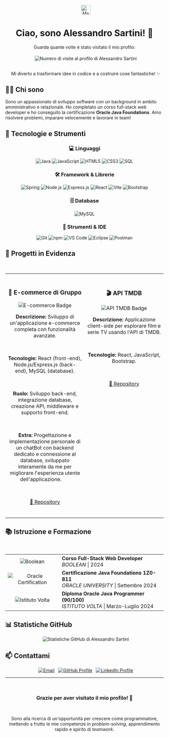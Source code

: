 <p align="center">
  <img src="https://raw.githubusercontent.com/MartinHeinz/MartinHeinz/master/wave.gif" width="30px" alt="Mano che saluta">
</p>

<h1 align="center">Ciao, sono Alessandro Sartini! 👋</h1>

<div align="center">
  Guarda quante volte è stato visitato il mio profilo:
  <br/>
  <br/>   <img src="https://profile-counter.glitch.me/alessandro-sartini/count.svg" alt="Numero di visite al profilo di Alessandro Sartini" style="vertical-align: middle;" />
</div>
<br/> <p align="center">
  Mi diverto a trasformare idee in codice e a costruire cose fantastiche! ✨
</p>

## 👨‍💻 Chi sono

Sono un appassionato di sviluppo software con un background in ambito amministrativo e relazionale. Ho completato un corso full-stack web developer e ho conseguito la certificazione **Oracle Java Foundations**. Amo risolvere problemi, imparare velocemente e lavorare in team!

## 🚀 Tecnologie e Strumenti

<div align="center">

### 💻 Linguaggi
![Java](https://img.shields.io/badge/Java-007396?style=for-the-badge&logo=java&logoColor=white)
![JavaScript](https://img.shields.io/badge/JavaScript-F7DF1E?style=for-the-badge&logo=javascript&logoColor=black)
![HTML5](https://img.shields.io/badge/HTML5-E34F26?style=for-the-badge&logo=html5&logoColor=white)
![CSS3](https://img.shields.io/badge/CSS3-1572B6?style=for-the-badge&logo=css3&logoColor=white)
![SQL](https://img.shields.io/badge/SQL-4479A1?style=for-the-badge&logo=mysql&logoColor=white)

### 🛠️ Framework & Librerie
![Spring](https://img.shields.io/badge/Spring-66BB66?style=for-the-badge&logo=spring&logoColor=white)
![Node.js](https://img.shields.io/badge/Node.js-339933?style=for-the-badge&logo=node.js&logoColor=white)
![Express.js](https://img.shields.io/badge/Express.js-000000?style=for-the-badge&logo=express&logoColor=white)
![React](https://img.shields.io/badge/React-61DAFB?style=for-the-badge&logo=react&logoColor=black)
![Vite](https://img.shields.io/badge/Vite-646CFF?style=for-the-badge&logo=vite&logoColor=white)
![Bootstrap](https://img.shields.io/badge/Bootstrap-7952B3?style=for-the-badge&logo=bootstrap&logoColor=white)

### 🗄️ Database
![MySQL](https://img.shields.io/badge/MySQL-4479A1?style=for-the-badge&logo=mysql&logoColor=white)

### 🧰 Strumenti & IDE
![Git](https://img.shields.io/badge/Git-F05032?style=for-the-badge&logo=git&logoColor=white)
![npm](https://img.shields.io/badge/npm-CB3837?style=for-the-badge&logo=npm&logoColor=white)
![VS Code](https://img.shields.io/badge/VS%20Code-007ACC?style=for-the-badge&logo=visual-studio-code&logoColor=white)
![Eclipse](https://img.shields.io/badge/Eclipse-2C2255?style=for-the-badge&logo=eclipse&logoColor=white)
![Postman](https://img.shields.io/badge/Postman-FF6C37?style=for-the-badge&logo=postman&logoColor=white)

</div>


## 🎯 Progetti in Evidenza

<div align="center">
<table width="100%">
  <tr>
    <td width="50%" align="center" valign="top">
      <h3>📱 E-commerce di Gruppo</h3>
      <img src="https://img.shields.io/badge/Progetto-E--commerce-orange?style=for-the-badge" alt="E-commerce Badge">
      <p><strong>Descrizione:</strong> Sviluppo di un'applicazione e-commerce completa con funzionalità avanzate.</p>
      <p><strong>Tecnologie:</strong> React (front-end), Node.js/Express.js (back-end), MySQL (database).</p>
      <p><strong>Ruolo:</strong> Sviluppo back-end, integrazione database, creazione API, middleware e supporto front-end.</p>
      <p><strong>Extra:</strong> Progettazione e implementazione personale di un chatBot con backend dedicato e connessione al database, sviluppato interamente da me per migliorare l'esperienza utente dell'applicazione.
      </p>
      <p><a href="https://github.com/alessandro-sartini/scarpe_diem">📂 Repository</a></p>
    </td>
    <td width="50%" align="center" valign="top">
      <h3>🎬 API TMDB</h3>
      <img src="https://img.shields.io/badge/Progetto-API_TMDB-blue?style=for-the-badge" alt="API TMDB Badge">
      <p><strong>Descrizione:</strong> Applicazione client-side per esplorare film e serie TV usando l'API di TMDB.</p>
      <p><strong>Tecnologie:</strong> React, JavaScript, Bootstrap.</p>
      <p><a href="https://github.com/alessandro-sartini/react-boolflixaggiungi">📂 Repository</a></p>
    </td>
  </tr>
</table>
</div>

## 📚 Istruzione e Formazione

<div align="center">
<table>
  <tr>
    <td align="center"><img src="https://img.shields.io/badge/Boolean-Course-brightgreen?style=for-the-badge" alt="Boolean"></td>
    <td><strong>Corso Full-Stack Web Developer</strong><br><em>BOOLEAN</em> | 2024</td>
  </tr>
  <tr>
        <td align="center"><img src="https://img.shields.io/badge/Oracle-F00000?style=for-the-badge&logo=oracle&logoColor=white" alt="Oracle Certification"></td>
    <td><strong>Certificazione Java Foundations 1Z0-811</strong><br><em>ORACLE UNIVERSITY</em> | Settembre 2024</td>
  </tr>
  <tr>
        <td align="center"><img src="https://img.shields.io/badge/Istituto%20Volta-Diploma-blue?style=for-the-badge" alt="Istituto Volta"></td>
    <td><strong>Diploma Oracle Java Programmer (90/100)</strong><br><em>ISTITUTO VOLTA</em> | Marzo-Luglio 2024</td>
  </tr>
</table>
</div>

## 📊 Statistiche GitHub

<div align="center">
  <img src="https://github-readme-stats.vercel.app/api?username=alessandro-sartini&show_icons=true&theme=radical" alt="Statistiche GitHub di Alessandro Sartini">
</div>

## 📫 Contattami

<div align="center">
  <a href="mailto:ale.sartini.98+ghub@gmail.com"><img src="https://img.shields.io/badge/Email-Contattami!-D14836?style=for-the-badge&logo=gmail&logoColor=white" alt="Email"></a>
  <a href="https://github.com/alessandro-sartini"><img src="https://img.shields.io/badge/GitHub-Profilo-181717?style=for-the-badge&logo=github&logoColor=white" alt="GitHub Profile"></a>
  <a href="https://www.linkedin.com/in/alessandro-sartini-a123a6201/"><img src="https://img.shields.io/badge/LinkedIn-Profilo-0077B5?style=for-the-badge&logo=linkedin&logoColor=white" alt="LinkedIn Profile"></a>
</div>

---

<div align="center">
  <h3>Grazie per aver visitato il mio profilo! 🙏</h3>
    <p>Sono alla ricerca di un'opportunità per crescere come programmatore, mettendo a frutto le mie competenze in <em>problem-solving</em>, apprendimento rapido e spirito di <em>teamwork</em>.</p>
</div>
